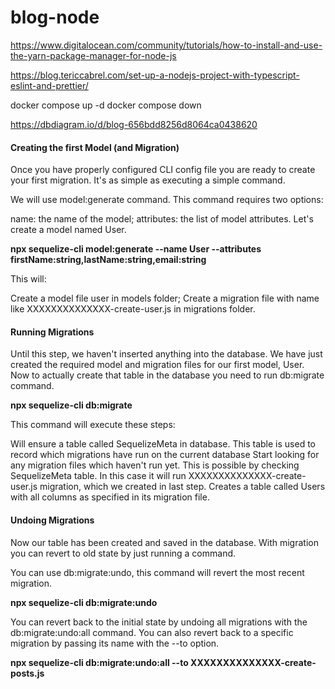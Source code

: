 # blog-node

<!-- Yarn install step-by-step guid -->

https://www.digitalocean.com/community/tutorials/how-to-install-and-use-the-yarn-package-manager-for-node-js

<!-- Eslint and Prettier setup guid -->

https://blog.tericcabrel.com/set-up-a-nodejs-project-with-typescript-eslint-and-prettier/

<!-- Docker run and stop commend -->

docker compose up -d
docker compose down

<!-- DB DIAGRAM URL -->

https://dbdiagram.io/d/blog-656bdd8256d8064ca0438620

<!-- SEQUELIZE MODEL GENERATE -->

<h4> Creating the first Model (and Migration) </h4>
Once you have properly configured CLI config file you are ready to create your first migration. It's as simple as executing a simple command.

We will use model:generate command. This command requires two options:

name: the name of the model;
attributes: the list of model attributes.
Let's create a model named User.

<strong> npx sequelize-cli model:generate --name User --attributes firstName:string,lastName:string,email:string </strong>

This will:

Create a model file user in models folder;
Create a migration file with name like XXXXXXXXXXXXXX-create-user.js in migrations folder.

<!-- RUN SEQUELIZE MIGRATION -->

<h4> Running Migrations </h4>
Until this step, we haven't inserted anything into the database. We have just created the required model and migration files for our first model, User. Now to actually create that table in the database you need to run db:migrate command.

<strong>npx sequelize-cli db:migrate </strong>

This command will execute these steps:

Will ensure a table called SequelizeMeta in database. This table is used to record which migrations have run on the current database
Start looking for any migration files which haven't run yet. This is possible by checking SequelizeMeta table. In this case it will run XXXXXXXXXXXXXX-create-user.js migration, which we created in last step.
Creates a table called Users with all columns as specified in its migration file.

<h4>Undoing Migrations</h4>
Now our table has been created and saved in the database. With migration you can revert to old state by just running a command.

You can use db:migrate:undo, this command will revert the most recent migration.

<strong>npx sequelize-cli db:migrate:undo </strong>

You can revert back to the initial state by undoing all migrations with the db:migrate:undo:all command. You can also revert back to a specific migration by passing its name with the --to option.

<strong>npx sequelize-cli db:migrate:undo:all --to XXXXXXXXXXXXXX-create-posts.js </strong>
